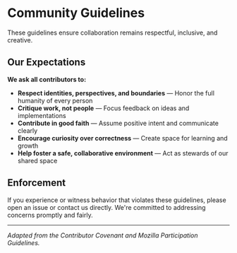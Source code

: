 # Community Guidelines

These guidelines ensure collaboration remains respectful, inclusive, and creative.

## Our Expectations

**We ask all contributors to:**

- **Respect identities, perspectives, and boundaries** — Honor the full humanity of every person
- **Critique work, not people** — Focus feedback on ideas and implementations
- **Contribute in good faith** — Assume positive intent and communicate clearly
- **Encourage curiosity over correctness** — Create space for learning and growth
- **Help foster a safe, collaborative environment** — Act as stewards of our shared space

## Enforcement

If you experience or witness behavior that violates these guidelines, please open an issue or contact us directly. We're committed to addressing concerns promptly and fairly.

---

*Adapted from the Contributor Covenant and Mozilla Participation Guidelines.*